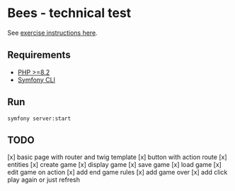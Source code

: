 # Bees - technical test

See [exercise instructions here](./doc/instructions.md).

## Requirements

- [PHP >=8.2](https://www.php.net/manual/en/install.php)
- [Symfony CLI](https://symfony.com/download)

## Run

    symfony server:start

## TODO

[x] basic page with router and twig template
[x] button with action route
[x] entities
[x] create game
[x] display game
[x] save game
[x] load game
[x] edit game on action
[x] add end game rules
[x] add game over
[x] add click play again or just refresh